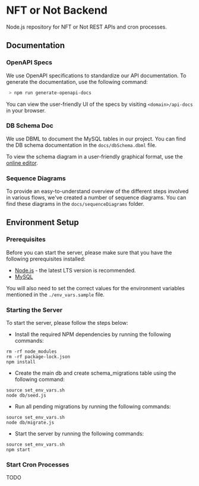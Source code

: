 # NFT or Not Backend
Node.js repository for NFT or Not REST APIs and cron processes.

## Documentation
### OpenAPI Specs
We use OpenAPI specifications to standardize our API documentation. To generate the documentation, use the following command:
```sh
 > npm run generate-openapi-docs
```

You can view the user-friendly UI of the specs by visiting `<domain>/api-docs` in your browser.

### DB Schema Doc
We use DBML to document the MySQL tables in our project. You can find the DB schema documentation in the `docs/dbSchema.dbml` file.

To view the schema diagram in a user-friendly graphical format, use the [online editor](https://dbdiagram.io/d).

### Sequence Diagrams
To provide an easy-to-understand overview of the different steps involved in various flows, we've created a number of sequence diagrams.
You can find these diagrams in the `docs/sequenceDiagrams` folder.

## Environment Setup

### Prerequisites
Before you can start the server, please make sure that you have the following prerequisites installed:
- [Node.js](https://nodejs.org/en/download/) - the latest LTS version is recommended.
- [MySQL](https://www.mysql.com/downloads/)

You will also need to set the correct values for the environment variables mentioned in the `./env_vars.sample` file.

### Starting the Server
To start the server, please follow the steps below:

- Install the required NPM dependencies by running the following commands:
```shell script
rm -rf node_modules
rm -rf package-lock.json
npm install
```

- Create the main db and create schema_migrations table using the following command:
```shell script
source set_env_vars.sh
node db/seed.js
  ```

- Run all pending migrations by running the following commands:
```shell script
source set_env_vars.sh
node db/migrate.js

```

- Start the server by running the following commands:
```shell script
source set_env_vars.sh
npm start
```

### Start Cron Processes
TODO
